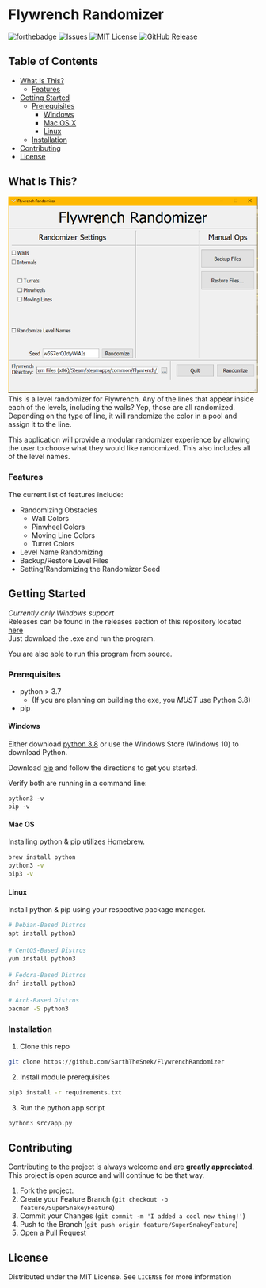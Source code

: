 Flywrench Randomizer
====================
[![forthebadge][python-shield]][python-url]
[![Issues][issues-shield]][issues-url]
[![MIT License][license-shield]][license-url]
[![GitHub Release][release-shield]][release-url]

## Table of Contents

* [What Is This?](#what-is-this)
    * [Features](#features)
* [Getting Started](#getting-started)
    * [Prerequisites](#prerequisites)
        * [Windows](#windows)
        * [Mac OS X](#mac-os)
        * [Linux](#linux)
    * [Installation](#installation)
* [Contributing](#contributing)
* [License](#license)

## What Is This?
[![Level Editor SS][level-editor-ss]][flywrench-steam-url]  
This is a level randomizer for Flywrench. Any of the lines that appear inside each of the levels, including the walls?
Yep, those are all randomized. Depending on the type of line, it will randomize the color in a pool and assign it to the
line.

This application will provide a modular randomizer experience by allowing the user to choose what they would like
randomized. This also includes all of the level names.

### Features
The current list of features include:
* Randomizing Obstacles
    * Wall Colors
    * Pinwheel Colors
    * Moving Line Colors
    * Turret Colors
* Level Name Randomizing
* Backup/Restore Level Files
* Setting/Randomizing the Randomizer Seed

## Getting Started
*Currently only Windows support*  
Releases can be found in the releases section of this repository located
[here](https://github.com/SarthTheSnek/FlywrenchRandomizer/releases)  
Just download the .exe and run the program.

You are also able to run this program from source.

### Prerequisites
* python > 3.7
    * (If you are planning on building the exe, you *MUST* use Python 3.8)
* pip

#### Windows
Either download [python 3.8](https://www.python.org/downloads/) or use the Windows Store (Windows 10) to download
Python.

Download [pip](https://pip.pypa.io/en/stable/installing/) and follow the directions to get you started.

Verify both are running in a command line:
```
python3 -v
pip -v
```

#### Mac OS
Installing python & pip utilizes [Homebrew](https://brew.sh).

```bash
brew install python
python3 -v
pip3 -v
```

#### Linux
Install python & pip using your respective package manager.

```bash
# Debian-Based Distros
apt install python3

# CentOS-Based Distros
yum install python3

# Fedora-Based Distros
dnf install python3

# Arch-Based Distros
pacman -S python3
```

### Installation
1. Clone this repo
```bash
git clone https://github.com/SarthTheSnek/FlywrenchRandomizer
```

2. Install module prerequisites
```bash
pip3 install -r requirements.txt
```

3. Run the python app script
```bash
python3 src/app.py
```

## Contributing
Contributing to the project is always welcome and are **greatly appreciated**. This project is open source and will
continue to be that way.

1. Fork the project.
2. Create your Feature Branch (`git checkout -b feature/SuperSnakeyFeature`)
3. Commit your Changes (`git commit -m 'I added a cool new thing!'`)
4. Push to the Branch (`git push origin feature/SuperSnakeyFeature`)
5. Open a Pull Request

## License
Distributed under the MIT License. See `LICENSE` for more information

<!-- MARKDOWN LINKS -->
[issues-shield]: https://img.shields.io/github/issues/sarththesnek/flywrenchrandomizer?style=for-the-badge
[issues-url]: https://github.com/sarththesnek/flywrenchrandomizer/issues
[license-shield]: https://img.shields.io/github/license/sarththesnek/flywrenchrandomizer?style=for-the-badge
[license-url]: https://github.com/SarthTheSnek/FlywrenchRandomizer/blob/master/LICENSE
[python-shield]: https://img.shields.io/badge/python-3.8-blue?style=for-the-badge
[python-url]: https://www.python.org/downloads/release/python-380
[release-shield]: https://img.shields.io/github/release/sarththesnek/flywrenchrandomizer?style=for-the-badge
[release-url]: https://github.com/sarththesnek/flywrenchrandomizer/releases
[level-editor-ss]: https://github.com/SarthTheSnek/FlywrenchRandomizer/blob/master/.github/IMAGES/window.png?raw=true
[flywrench-steam-url]: https://store.steampowered.com/app/337350/Flywrench/
